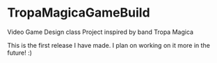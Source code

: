 # TropaMagicaGameBuild
Video Game Design class Project inspired by band Tropa Magica

This is the first release I have made. I plan on working on it more in the future! :)
